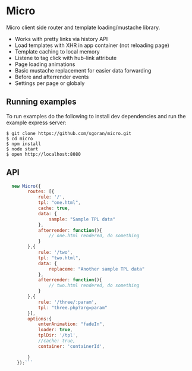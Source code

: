 # Micro

Micro client side router and template loading/mustache library.

- Works with pretty links via history API
- Load templates with XHR in app container (not reloading page)
- Template caching to local memory
- Listene to <a> tag click with hub-link attribute
- Page loading animations
- Basic mustache replacement for easier data forwarding
- Before and afterrender events
- Settings per page or globaly

## Running examples

  To run examples do the following to install dev dependencies and run the example express server:

    $ git clone https://github.com/sgoran/micro.git
    $ cd micro
    $ npm install
    $ node start
    $ open http://localhost:8080

## API

```javascript
  new Micro({
        routes: [{
            rule: '/',
            tpl: "one.html",
            cache: true,
            data: {
                sample: "Sample TPL data"
            },
            afterrender: function(){
                // one.html rendered, do something
            }
        },{
            rule: '/two',
            tpl: "two.html",
            data: {
                replaceme: "Another sample TPL data"
            },
            afterrender: function(){
                // two.html rendered, do something
            }
        },{
            rule: '/three/:param',
            tpl: "three.php?arg=param"
        }],
        options:{
            enterAnimation: "fadeIn",
            loader: true,
            tplDir: '/tpl',
            //cache: true,
            container: 'containerId',

        } 
    });```
    
    
